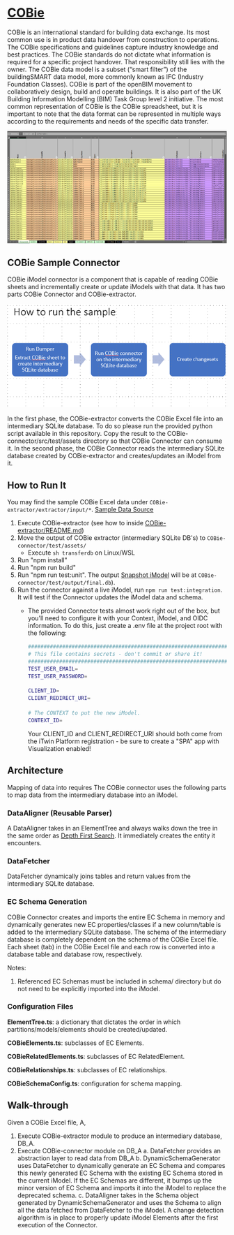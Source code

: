 # [COBie](https://en.wikipedia.org/wiki/COBie#:~:text=Construction%20Operations%20Building%20Information%20Exchange,COBie%20was%20designed%20by%20Dr.)

COBie is an international standard for building data exchange. Its most common use is in product data handover from construction to operations. The COBie specifications and guidelines capture industry knowledge and best practices. The COBie standards do not dictate what information is required for a specific project handover. That responsibility still lies with the owner. The COBie data model is a subset (“smart filter”) of the buildingSMART data model, more commonly known as IFC (Industry Foundation Classes). COBie is part of the openBIM movement to collaboratively design, build and operate buildings. It is also part of the UK Building Information Modelling (BIM) Task Group level 2 initiative. The most common representation of COBie is the COBie spreadsheet, but it is important to note that the data format can be represented in multiple ways according to the requirements and needs of the specific data transfer.

![COBie sheet](./cobie_sheet.png)

## COBie Sample Connector

COBie iModel connector is a component that is capable of reading COBie sheets and incrementally create or update iModels with that data. It has two parts COBie Connector and COBie-extractor.

![Run Sample Process](./how_to_run_sample.png)

In the first phase, the COBie-extractor converts the COBie Excel file into an intermediary SQLite database.  To do so please run the provided python script available in this repository. Copy the result to the COBie-connector/src/test/assets directory so that COBie Connector can consume it.
In the second phase, the COBie Connector reads the intermediary SQLite database created by COBie-extractor and creates/updates an iModel from it.

## How to Run It

You may find the sample COBie Excel data under `COBie-extractor/extractor/input/*`. [Sample Data Source](https://www.nibs.org/page/bsa_commonbimfiles)

1. Execute COBie-extractor (see how to inside [COBie-extractor/README.md](../COBie-extractor/README.md))
2. Move the output of COBie extractor (intermediary SQLite DB's) to `COBie-connector/test/assets/`
    - Execute `sh transferdb` on Linux/WSL
3. Run "npm install"
4. Run "npm run build"
5. Run "npm run test:unit". The output [Snapshot iModel](https://www.itwinjs.org/learning/backend/accessingimodels/?term=snapsh#snapshot-imodels) will be at `COBie-connector/test/output/final.db`).
6. Run the connector against a live iModel, run `npm run test:integration`. It will test if the Connector updates the iModel data and schema.
    - The provided Connector tests almost work right out of the box, but you'll need to configure it with your Context, iModel, and OIDC information. To do this, just create a .env file at the project root with the following:

      ```sh
      ###############################################################################
      # This file contains secrets - don't commit or share it!
      ###############################################################################
      TEST_USER_EMAIL=
      TEST_USER_PASSWORD=

      CLIENT_ID=
      CLIENT_REDIRECT_URI=

      # The CONTEXT to put the new iModel.
      CONTEXT_ID=
      ```

      Your CLIENT_ID and CLIENT_REDIRECT_URI should both come from the iTwin Platform registration - be sure to create a "SPA" app with Visualization enabled!

## Architecture

Mapping of data into requires The COBie connector uses the following parts to map data from the intermediary database into an iModel.

### DataAligner (Reusable Parser)

A DataAligner takes in an ElementTree and always walks down the tree in the same order as [Depth First Search](https://en.wikipedia.org/wiki/Depth-first_search#:~:text=a%20depth%2Dfirst%20search%20starting,%2C%20E%2C%20C%2C%20G.).
It immediately creates the entity it encounters.

### DataFetcher

DataFetcher dynamically joins tables and return values from the intermediary SQLite database.

### EC Schema Generation

COBie Connector creates and imports the entire EC Schema in memory and dynamically generates new EC properties/classes if a new column/table is added to the intermediary SQLite database. The schema of the intermediary database is completely dependent on the schema of the COBie Excel file. Each sheet (tab) in the COBie Excel file and each row is converted into a database table and database row, respectively.

Notes:

1. Referenced EC Schemas must be included in schema/ directory but do not need to be explicitly imported into the iModel.

### Configuration Files

**ElementTree.ts**: a dictionary that dictates the order in which partitions/models/elements should be created/updated.

**COBieElements.ts**: subclasses of EC Elements.

**COBieRelatedElements.ts**: subclasses of EC RelatedElement.

**COBieRelationships.ts**: subclasses of EC relationships.

**COBieSchemaConfig.ts**: configuration for schema mapping.

## Walk-through

Given a COBie Excel file, A,

1. Execute COBie-extractor module to produce an intermediary database, DB_A.
2. Execute COBie-connector module on DB_A
   a. DataFetcher provides an abstraction layer to read data from DB_A
   b. DynamicSchemaGenerator uses DataFetcher to dynamically generate an EC Schema and compares this newly generated EC Schema with the existing EC Schema stored in the current iModel. If the EC Schemas are different, it bumps up the minor version of EC Schema and imports it into the iModel to replace the deprecated schema. 
   c. DataAligner takes in the Schema object generated by DynamicSchemaGenerator and uses the Schema to align all the data fetched from DataFetcher to the iModel. A change detection algorithm is in place to properly update iModel Elements after the first execution of the Connector.
